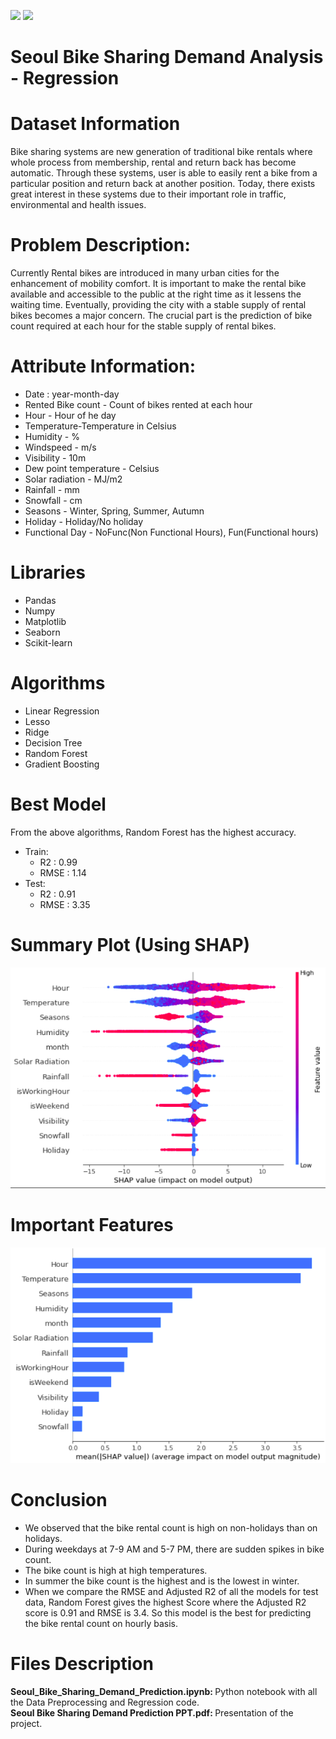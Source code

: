 <img src = "https://github.com/tommyod/awesome-pandas/blob/master/img/awesome_pandas.png" width ="600"/> <img src = "https://raw.githubusercontent.com/scikit-learn/scikit-learn/main/doc/logos/scikit-learn-logo.png" width ="200"/>
# Seoul Bike Sharing Demand Analysis - Regression
# Dataset Information
  Bike sharing systems are new generation of traditional bike rentals where whole process from membership, rental and return back has become automatic. 
Through these systems, user is able to easily rent a bike from a particular position and return back at another position. Today, there exists great 
interest in these systems due to their important role in traffic, environmental and health issues.
# Problem Description:
  Currently Rental bikes are introduced in many urban cities for the enhancement of mobility comfort. It is important to make the rental bike available 
and accessible to the public at the right time as it lessens the waiting time. Eventually, providing the city with a stable supply of rental bikes becomes 
a major concern. The crucial part is the prediction of bike count required at each hour for the stable supply of rental bikes.
# Attribute Information:
  * Date : year-month-day
  * Rented Bike count - Count of bikes rented at each hour
  * Hour - Hour of he day
  * Temperature-Temperature in Celsius
  * Humidity - %
  * Windspeed - m/s
  * Visibility - 10m
  * Dew point temperature - Celsius
  * Solar radiation - MJ/m2
  * Rainfall - mm
  * Snowfall - cm
  * Seasons - Winter, Spring, Summer, Autumn
  * Holiday - Holiday/No holiday
  * Functional Day - NoFunc(Non Functional Hours), Fun(Functional hours)

# Libraries
  * Pandas
  * Numpy
  * Matplotlib
  * Seaborn
  * Scikit-learn
# Algorithms
  * Linear Regression
  * Lesso
  * Ridge
  * Decision Tree
  * Random Forest
  * Gradient Boosting
# Best Model
  From the above algorithms, Random Forest has the highest accuracy.
  * Train:
    * R2   : 0.99
    * RMSE : 1.14
  * Test:
    * R2   : 0.91
    * RMSE : 3.35
# Summary Plot (Using SHAP)   
![Screenshot](seoul_bike_shap.png)

# Important Features
![Screenshot](shap_summary_plot.png)

# Conclusion
* We observed that the bike rental count is high on non-holidays than on holidays.
* During weekdays at 7-9 AM and 5-7 PM, there are sudden spikes in bike count.
* The bike count is high at high temperatures.
* In summer the bike count is the highest and is the lowest in winter.
* When we compare the RMSE and Adjusted R2 of all the models for test data, Random Forest gives the highest Score where the Adjusted R2 score is 0.91 and RMSE is 3.4. So this model is the best for predicting the bike rental count on hourly basis.

# Files Description
<strong>Seoul_Bike_Sharing_Demand_Prediction.ipynb: </strong>Python notebook with all the Data Preprocessing and Regression code.
<br>
<strong>Seoul Bike Sharing Demand Prediction PPT.pdf: </strong>Presentation of the project.
